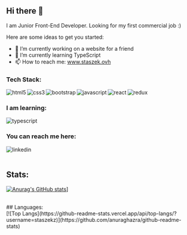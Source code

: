 ## Hi there 👋

I am Junior Front-End Developer. Looking for my first commercial job :) 

Here are some ideas to get you started:

- 🔭 I’m currently working on a website for a friend
- 🌱 I’m currently learning TypeScript
- 📫 How to reach me: www.staszek.ovh


### Tech Stack: <br/>

<img align="left" alt="html5" src="https://img.shields.io/badge/HTML5-E34F26?style=for-the-badge&logo=html5&logoColor=white" /> 
<img align="left" alt="css3" src="https://img.shields.io/badge/CSS3-1572B6?style=for-the-badge&logo=css3&logoColor=white" />
<img align="left" alt="bootstrap" src="https://img.shields.io/badge/Bootstrap-563D7C?style=for-the-badge&logo=bootstrap&logoColor=white"/>
<img align="left" alt="javascript" src="https://img.shields.io/badge/JavaScript-F7DF1E?style=for-the-badge&logo=javascript&logoColor=black" />
<img align="left" alt="react" src="https://img.shields.io/badge/React-20232A?style=for-the-badge&logo=react&logoColor=61DAFB" />
<img align="left" alt="redux" src="https://img.shields.io/badge/Redux-593D88?style=for-the-badge&logo=redux&logoColor=white" />
<br/>

### I am learning: <br/>

<img align="left" alt="typescript" src="https://img.shields.io/badge/TypeScript-007ACC?style=for-the-badge&logo=typescript&logoColor=white" />
<br/>

### You can reach me here: <br/>
<a href="https://www.linkedin.com/in/s-zajaczkowski/" target="_blank"> <img align="left" alt="linkedin" src="https://img.shields.io/badge/LinkedIn-0077B5?style=for-the-badge&logo=linkedin&logoColor=white" /> </a>
<br/> <br/>

## Stats: <br/>
[![Anurag's GitHub stats](https://github-readme-stats.vercel.app/api?username=staszekz&show_icons=true&theme=dark)](https://github.com/anuraghazra/github-readme-stats)]

<br/>
## Languages: <br/>
[![Top Langs](https://github-readme-stats.vercel.app/api/top-langs/?username=staszekz)](https://github.com/anuraghazra/github-readme-stats)

<br/><br/>

